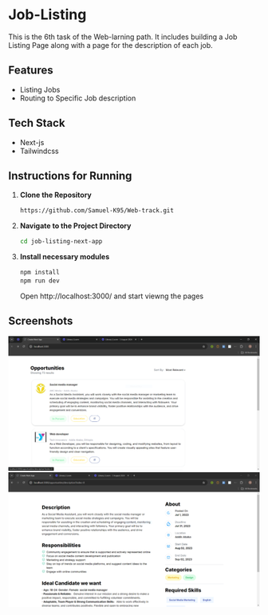 # Job-Listing

This is the 6th task of the Web-larning path. It includes building a Job Listing Page along with a page for the description of each job.

## Features

- Listing Jobs
- Routing to Specific Job description

## Tech Stack

- Next-js
- Tailwindcss

## Instructions for Running

1. **Clone the Repository**

   ```bash
   https://github.com/Samuel-K95/Web-track.git
   ```

2. **Navigate to the Project Directory**

   ```bash
   cd job-listing-next-app
   ```

3. **Install necessary modules**

   ```bash
   npm install
   npm run dev
   ```

   Open http://localhost:3000/ and start viewng the pages

## Screenshots

![First](images/first.png)
![Second](images/second.png)
